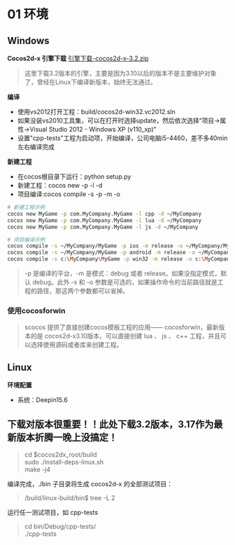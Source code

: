 # 01 环境

## Windows
**Cocos2d-x 引擎下载**
[引擎下载-cocos2d-x-3.2.zip](https://github.com/fusijie/Cocos-Resource)
> 这里下载3.2版本的引擎，主要是因为3.10以后的版本不是主要维护对象了，曾经在Linux下编译新版本，始终无法通过。

**编译**
- 使用vs2012打开工程：build/cocos2d-win32.vc2012.sln
- 如果没装vs2010工具集，可以在打开时选择update，然后依次选择“项目->属性->Visual Studio 2012 - Windows XP (v110_xp)”
- 设置"cpp-tests"工程为启动项，开始编译，公司电脑i5-4460，差不多40min左右编译完成

**新建工程**
- 在cocos根目录下运行：python setup.py
- 新建工程：cocos new <game name> -p <package identifier> -l <language> -d <location>
- 项目编译:cocos compile -s <path to your project> -p <platform> -m <mode> -o <output directory>

```sh
# 新建工程示例
cocos new MyGame -p com.MyCompany.MyGame -l cpp -d ~/MyCompany
cocos new MyGame -p com.MyCompany.MyGame -l lua -d ~/MyCompany
cocos new MyGame -p com.MyCompany.MyGame -l js -d ~/MyCompany
```

```sh
# 项目编译示例
cocos compile -s ~/MyCompany/MyGame -p ios -m release -o ~/MyCompany/MyGame/bin
cocos compile -s ~/MyCompany/MyGame -p android -m release -o ~/MyCompany/MyGame/bin
cocos compile -s c:\MyCompany\MyGame -p win32 -m release -o c:\MyCompany\MyGame\bin
```

> -p 是编译的平台，-m 是模式：debug 或者 release。如果没指定模式，默认 debug。此外 -s 和 -o 参数是可选的，如果操作命令的当前路径就是工程的路径，那这两个参数都可以省掉。  


### 使用cocosforwin
> scocos 提供了直接创建cocos模板工程的应用—— cocosforwin，最新版本的是 cocos2d-x3.10版本，可以直接创建 lua 、 js 、 c++ 工程，并且可以选择使用源码或者库来创建工程。



## Linux
**环境配置**
- 系统：Deepin15.6
## 下载对版本很重要！！此处下载3.2版本，3.17作为最新版本折腾一晚上没搞定！

> cd $cocos2dx_root/build  
> sudo ./install-deps-linux.sh  
> make -j4

编译完成，./bin 子目录将生成 cocos2d-x 的全部测试项目：
>  /build/linux-build/bin$ tree -L 2

运行任一测试项目，如 cpp-tests
> cd bin/Debug/cpp-tests/  
> ./cpp-tests

# 

